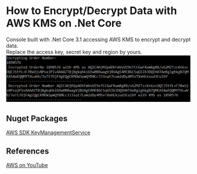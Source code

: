 # How to Encrypt/Decrypt Data with AWS KMS on .Net Core
Console built with .Net Core 3.1 accessing AWS KMS to encrypt and decrypt data.<br/>
Replace the access key, secret key and region by yours.<br/>
![Result](https://github.com/sarahonorato/awskms/blob/main/Result.PNG)


## Nuget Packages
[AWS SDK KeyManagementService](https://www.nuget.org/packages/AWSSDK.KeyManagementService/)<br/>

## References
[AWS on YouTube](https://www.youtube.com/watch?v=YfoCNCuVSlI)

